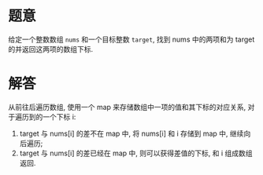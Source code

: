 # 题意

给定一个整数数组 `nums` 和一个目标整数 `target`, 找到 nums 中的两项和为 target 的并返回这两项的数组下标.

# 解答

从前往后遍历数组, 使用一个 map 来存储数组中一项的值和其下标的对应关系, 对于遍历到的一个下标 i:

1. target 与 nums[i] 的差不在 map 中, 将 nums[i] 和 i 存储到 map 中, 继续向后遍历;
2. target 与 nums[i] 的差已经在 map 中, 则可以获得差值的下标, 和 i 组成数组返回.
